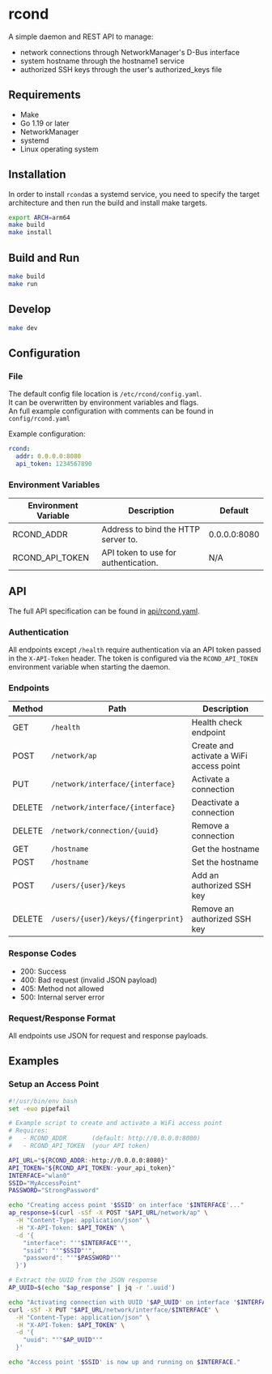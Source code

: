 # rcond

A simple daemon and REST API to manage:
- network connections through NetworkManager's D-Bus interface
- system hostname through the hostname1 service
- authorized SSH keys through the user's authorized_keys file

## Requirements

- Make
- Go 1.19 or later
- NetworkManager
- systemd
- Linux operating system

## Installation

In order to install `rcond`as a systemd service, you need to specify the target architecture and then run the build and install make targets.

```sh
export ARCH=arm64
make build
make install
```

## Build and Run

```bash
make build
make run
```

## Develop

```sh
make dev
```

## Configuration

### File

The default config file location is `/etc/rcond/config.yaml`.  
It can be overwritten by environment variables and flags.  
An full example configuration with comments can be found in `config/rcond.yaml`

Example configuration:
```yaml
rcond:
  addr: 0.0.0.0:8080
  api_token: 1234567890
```

### Environment Variables

| Environment Variable | Description                             | Default       |
|----------------------|-----------------------------------------|---------------|
| RCOND_ADDR           | Address to bind the HTTP server to.     | 0.0.0.0:8080  |
| RCOND_API_TOKEN      | API token to use for authentication.    | N/A           |

## API

The full API specification can be found in [api/rcond.yaml](api/rcond.yaml).

### Authentication

All endpoints except `/health` require authentication via an API token passed in the `X-API-Token` header. The token is configured via the `RCOND_API_TOKEN` environment variable when starting the daemon.

### Endpoints
| Method  | Path                                | Description                             |
|---------|-------------------------------------|-----------------------------------------|
| GET     | `/health`                           | Health check endpoint                   |
| POST    | `/network/ap`                       | Create and activate a WiFi access point |
| PUT     | `/network/interface/{interface}`    | Activate a connection                   |
| DELETE  | `/network/interface/{interface}`    | Deactivate a connection                 |
| DELETE  | `/network/connection/{uuid}`        | Remove a connection                     |
| GET     | `/hostname`                         | Get the hostname                        |
| POST    | `/hostname`                         | Set the hostname                        |
| POST    | `/users/{user}/keys`                | Add an authorized SSH key               |
| DELETE  | `/users/{user}/keys/{fingerprint}`  | Remove an authorized SSH key            |

### Response Codes

- 200: Success
- 400: Bad request (invalid JSON payload)
- 405: Method not allowed
- 500: Internal server error

### Request/Response Format
All endpoints use JSON for request and response payloads.

## Examples

### Setup an Access Point

```bash
#!/usr/bin/env bash
set -euo pipefail

# Example script to create and activate a WiFi access point
# Requires:
#   - RCOND_ADDR       (default: http://0.0.0.0:8080)
#   - RCOND_API_TOKEN  (your API token)

API_URL="${RCOND_ADDR:-http://0.0.0.0:8080}"
API_TOKEN="${RCOND_API_TOKEN:-your_api_token}"
INTERFACE="wlan0"
SSID="MyAccessPoint"
PASSWORD="StrongPassword"

echo "Creating access point '$SSID' on interface '$INTERFACE'..."
ap_response=$(curl -sSf -X POST "$API_URL/network/ap" \
  -H "Content-Type: application/json" \
  -H "X-API-Token: $API_TOKEN" \
  -d '{
    "interface": "'"$INTERFACE"'",
    "ssid": "'"$SSID"'",
    "password": "'"$PASSWORD"'"
  }')

# Extract the UUID from the JSON response
AP_UUID=$(echo "$ap_response" | jq -r '.uuid')

echo "Activating connection with UUID '$AP_UUID' on interface '$INTERFACE'..."
curl -sSf -X PUT "$API_URL/network/interface/$INTERFACE" \
  -H "Content-Type: application/json" \
  -H "X-API-Token: $API_TOKEN" \
  -d '{
    "uuid": "'"$AP_UUID"'"
  }'

echo "Access point '$SSID' is now up and running on $INTERFACE."
```